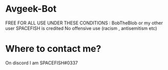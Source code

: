 # Avgeek-Bot
FREE FOR ALL USE UNDER THESE CONDITIONS :
BobTheBlob or my other user SPACEFISH is credited
No offensive use (racism , antisemitism etc)
# Where to contact me?
On discord I am SPACEFISH#0337
